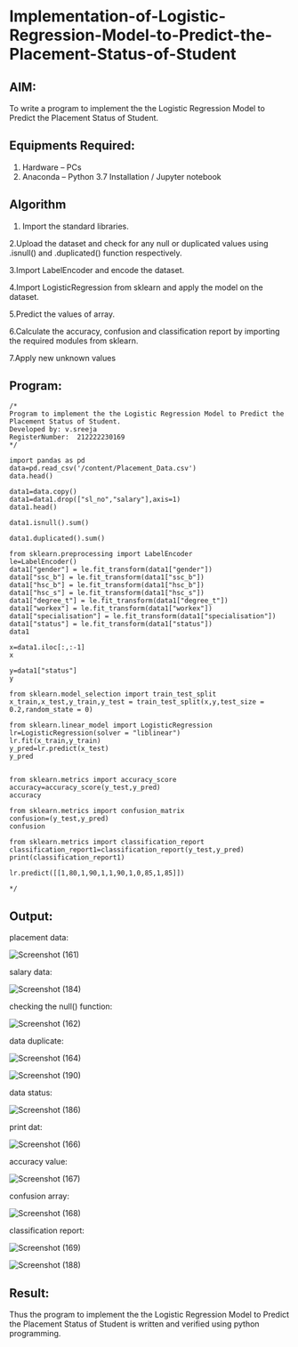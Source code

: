 # Implementation-of-Logistic-Regression-Model-to-Predict-the-Placement-Status-of-Student

## AIM:
To write a program to implement the the Logistic Regression Model to Predict the Placement Status of Student.

## Equipments Required:
1. Hardware – PCs
2. Anaconda – Python 3.7 Installation / Jupyter notebook

## Algorithm
1. Import the standard libraries.

2.Upload the dataset and check for any null or duplicated values using .isnull() and .duplicated() function respectively.

3.Import LabelEncoder and encode the dataset.

4.Import LogisticRegression from sklearn and apply the model on the dataset.

5.Predict the values of array.

6.Calculate the accuracy, confusion and classification report by importing the required modules from sklearn.

7.Apply new unknown values

## Program:
```
/*
Program to implement the the Logistic Regression Model to Predict the Placement Status of Student.
Developed by: v.sreeja
RegisterNumber:  212222230169
*/

import pandas as pd
data=pd.read_csv('/content/Placement_Data.csv')
data.head()

data1=data.copy()
data1=data1.drop(["sl_no","salary"],axis=1)
data1.head()

data1.isnull().sum()

data1.duplicated().sum()

from sklearn.preprocessing import LabelEncoder
le=LabelEncoder()
data1["gender"] = le.fit_transform(data1["gender"])
data1["ssc_b"] = le.fit_transform(data1["ssc_b"])
data1["hsc_b"] = le.fit_transform(data1["hsc_b"])
data1["hsc_s"] = le.fit_transform(data1["hsc_s"])
data1["degree_t"] = le.fit_transform(data1["degree_t"])
data1["workex"] = le.fit_transform(data1["workex"])
data1["specialisation"] = le.fit_transform(data1["specialisation"])
data1["status"] = le.fit_transform(data1["status"])
data1

x=data1.iloc[:,:-1]
x

y=data1["status"]
y

from sklearn.model_selection import train_test_split
x_train,x_test,y_train,y_test = train_test_split(x,y,test_size = 0.2,random_state = 0)

from sklearn.linear_model import LogisticRegression
lr=LogisticRegression(solver = "liblinear")
lr.fit(x_train,y_train)
y_pred=lr.predict(x_test)
y_pred


from sklearn.metrics import accuracy_score
accuracy=accuracy_score(y_test,y_pred)
accuracy

from sklearn.metrics import confusion_matrix
confusion=(y_test,y_pred)
confusion

from sklearn.metrics import classification_report
classification_report1=classification_report(y_test,y_pred)
print(classification_report1)

lr.predict([[1,80,1,90,1,1,90,1,0,85,1,85]])

*/
```

## Output:

placement data:

![Screenshot (161)](https://github.com/VelasiriSreeja/Implementation-of-Logistic-Regression-Model-to-Predict-the-Placement-Status-of-Student/assets/118344328/397d150a-5654-4325-b0c3-8e2ee6c7872d)

salary data:

![Screenshot (184)](https://github.com/VelasiriSreeja/Implementation-of-Logistic-Regression-Model-to-Predict-the-Placement-Status-of-Student/assets/118344328/43a876ca-7e83-468d-a9c1-bb9df40ed64b)

checking the null() function:

![Screenshot (162)](https://github.com/VelasiriSreeja/Implementation-of-Logistic-Regression-Model-to-Predict-the-Placement-Status-of-Student/assets/118344328/e3c6a3ca-67a8-4b03-af7c-66b267afbb87)



data duplicate:

![Screenshot (164)](https://github.com/VelasiriSreeja/Implementation-of-Logistic-Regression-Model-to-Predict-the-Placement-Status-of-Student/assets/118344328/4e146e22-d488-4d6b-83c9-99293626b4bd)


![Screenshot (190)](https://github.com/VelasiriSreeja/Implementation-of-Logistic-Regression-Model-to-Predict-the-Placement-Status-of-Student/assets/118344328/66ef1674-d782-4af8-8031-d3f990e0e104)


data status:

![Screenshot (186)](https://github.com/VelasiriSreeja/Implementation-of-Logistic-Regression-Model-to-Predict-the-Placement-Status-of-Student/assets/118344328/9c5a468f-7ef0-41e0-9fce-dce49471e8f6)

print dat:

![Screenshot (166)](https://github.com/VelasiriSreeja/Implementation-of-Logistic-Regression-Model-to-Predict-the-Placement-Status-of-Student/assets/118344328/77e24ac6-7807-4820-bfda-046ad33dbf0e)

accuracy value:

![Screenshot (167)](https://github.com/VelasiriSreeja/Implementation-of-Logistic-Regression-Model-to-Predict-the-Placement-Status-of-Student/assets/118344328/2b432b2d-a649-49c4-ab47-038431c4a5c7)

confusion array:

![Screenshot (168)](https://github.com/VelasiriSreeja/Implementation-of-Logistic-Regression-Model-to-Predict-the-Placement-Status-of-Student/assets/118344328/203873af-3f57-4f43-8bd6-e58c1eb932f1)


classification report:

![Screenshot (169)](https://github.com/VelasiriSreeja/Implementation-of-Logistic-Regression-Model-to-Predict-the-Placement-Status-of-Student/assets/118344328/2eaf384f-87ca-41e0-a71d-75892ee53d9a)


![Screenshot (188)](https://github.com/VelasiriSreeja/Implementation-of-Logistic-Regression-Model-to-Predict-the-Placement-Status-of-Student/assets/118344328/b6389cab-2da7-46e5-9d1b-9481ec7877ce)



## Result:
Thus the program to implement the the Logistic Regression Model to Predict the Placement Status of Student is written and verified using python programming.
